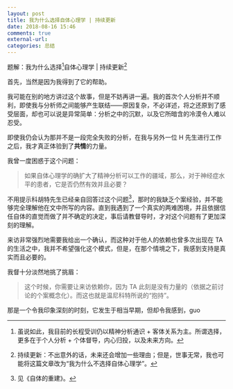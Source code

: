 ```yaml
---
layout: post
title: 我为什么选择自体心理学 | 持续更新
date: 2018-08-16 15:46
comments: true
external-url:
categories: 总结
---
```


题解：我为什么选择[^1]自体心理学 | 持续更新[^2]

首先，当然是因为我得到了它的帮助。

我可能在别的地方讲过这个故事，但是不妨再讲一遍。我的首次个人分析并不顺利，即使我与分析师之间能够产生联结——原因复杂，不必详述，将之还原到了感受层面，却也可以说是异常简单：分析之中的沉默，以及它所暗含的冷漠令人难以忍受。

即使我仍会认为那并不是一段完全失败的分析，在我与另外一位 H 先生进行工作之后，我才真正体验到了**共情**的力量。

我曾一度困惑于这个问题：

> 如果自体心理学的确扩大了精神分析可以工作的疆域，那么，对于神经症水平的患者，它是否仍然有效并且必要？

不用提示科胡特先生已经亲自回答过这个问题[^3]，那时的我缺乏个案经验，并不能够完全理解他在文中所写的内容。直到我遇到了一个真实的两难困境，并且依据信任自体的直觉而做了并不确定的决定，事后请教督导时，才对这个问题有了更加深刻的理解。

来访非常强烈地需要我给出一个确认，而这种对于他人的依赖也曾多次出现在 TA 的生活之中，我并不希望强化这个模式，但是，在那个情境之下，我感到支持是真实而且必要的。

我督十分淡然地挑了挑眉：

> 这个时候，你需要让来访依赖你，因为 TA 此刻是没有力量的（依据之前讨论的个案概念化）。而这也就是温尼科特所说的“抱持”。

那是一个令我印象深刻的时刻，它发生于相当早期，但却令我感到，guo

[^1]: 虽说如此，我目前的长程受训仍以精神分析通识 + 客体关系为主。所谓选择，更多在于个人分析 + 个体督导，内心归投，以及未来方向。
[^2]: 持续更新：不出意外的话，未来还会增加一些理由；但是，世事无常，我也可能将这篇文章改为“我为什么不选择自体心理学”。
[^3]: 见《自体的重建》。